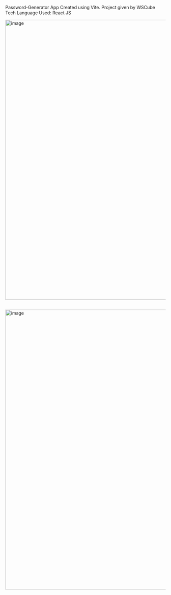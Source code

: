 Password-Generator App 
Created using Vite.
Project given by WSCube Tech
Language Used: React JS


<img width="1920" height="880" alt="image" src="https://github.com/user-attachments/assets/c9d80e6c-db20-4a51-802b-5a7ac5e55c03" /><br><br>

<img width="1920" height="880" alt="image" src="https://github.com/user-attachments/assets/dd8c88a7-71ac-43cd-ad7c-c6746ad22a97" />


